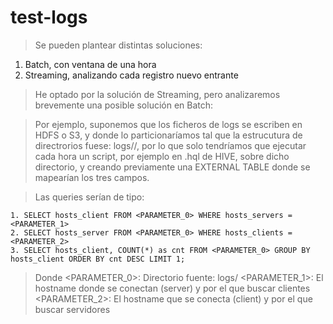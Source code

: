 # test-logs

> Se pueden plantear distintas soluciones:
1. Batch, con ventana de una hora
2. Streaming, analizando cada registro nuevo entrante

> He optado por la solución de Streaming, pero analizaremos brevemente una posible solución en Batch:

> Por ejemplo, suponemos que los ficheros de logs se escriben en HDFS o S3, y donde lo particionaríamos tal que la estrucutura de directrorios fuese:
logs/<aaaaammddhh>/, por lo que solo tendríamos que ejecutar cada hora un script, por ejemplo en .hql de HIVE, sobre dicho directorio, y creando previamente una EXTERNAL TABLE donde se mapearían los tres campos.

> Las queries serían de tipo:
```
1. SELECT hosts_client FROM <PARAMETER_0> WHERE hosts_servers = <PARAMETER_1>
2. SELECT hosts_server FROM <PARAMETER_0> WHERE hosts_clients = <PARAMETER_2>
3. SELECT hosts_client, COUNT(*) as cnt FROM <PARAMETER_0> GROUP BY hosts_client ORDER BY cnt DESC LIMIT 1; 
```
> Donde <PARAMETER_0>: Directorio fuente: logs/<aaaaammddhh>
        <PARAMETER_1>: El hostname donde se conectan (server) y por el que buscar clientes
        <PARAMETER_2>: El hostname que se conecta (client) y por el que buscar servidores




